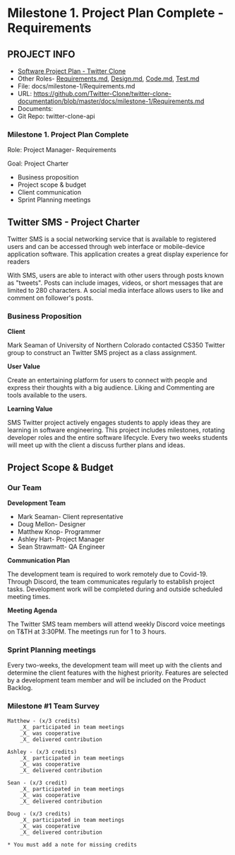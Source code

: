 # Milestone 1. Project Plan Complete  -Requirements

## PROJECT INFO

- [Software Project Plan - Twitter Clone](https://github.com/Twitter-Clone)
- Other Roles- [Requirements.md](https://github.com/Twitter-Clone/twitter-clone-documentation/blob/master/docs/milestone-1/Requirements.md), [Design.md](https://github.com/Twitter-Clone/twitter-clone-documentation/blob/master/docs/milestone-1/Design.md), [Code.md](https://github.com/Twitter-Clone/twitter-clone-documentation/blob/master/docs/milestone-1/Code.md), [Test.md](https://github.com/Twitter-Clone/twitter-clone-documentation/blob/master/docs/milestone-1/Test.md)
- File: docs/milestone-1/Requirements.md
- URL: https://github.com/Twitter-Clone/twitter-clone-documentation/blob/master/docs/milestone-1/Requirements.md
- Documents:
- Git Repo: twitter-clone-api

### Milestone 1. Project Plan Complete
Role: Project Manager- Requirements

Goal: Project Charter

- Business proposition
- Project scope & budget
- Client communication
- Sprint Planning meetings


## Twitter SMS - Project Charter
 

Twitter SMS is a social networking service that is available to registered users and can be accessed through web interface or mobile-device application software. This application creates a great display experience for readers  

With SMS, users are able to interact with other users through posts known as "tweets". Posts can include images, videos, or short messages that are limited to 280 characters. A social media interface allows users to like and comment on follower's posts. 

### Business Proposition

**Client**

Mark Seaman of University of Northern Colorado contacted CS350 Twitter group to construct an Twitter SMS project as a class assignment. 

**User Value**

Create an entertaining platform for users to connect with people and express their thoughts with a big audience. Liking and Commenting are tools available to the users. 


**Learning Value**

SMS Twitter project actively engages students to apply ideas they are learning in software engineering. This project includes milestones, rotating developer roles and the entire software lifecycle. Every two weeks students will meet up with the client a discuss further plans and ideas. 

## Project Scope & Budget

### Our Team

**Development Team**

- Mark Seaman- Client representative
- Doug Mellon- Designer
- Matthew Knop- Programmer
- Ashley Hart- Project Manager
- Sean Strawmatt- QA Engineer

**Communication Plan**

The development team is required to work remotely due to Covid-19. Through Discord, the team communicates regularly to establish project tasks. Development work will be completed during and outside scheduled meeting times. 

**Meeting Agenda**

The Twitter SMS team members will attend weekly Discord voice meetings on T&TH at 3:30PM. The meetings run for 1 to 3 hours.


### Sprint Planning meetings

Every two-weeks, the development team will meet up with the clients and determine the client features with the highest priority. Features are selected by a development team member and will be included on the Product Backlog. 

### Milestone #1 Team Survey
```
Matthew - (x/3 credits)
    _X_ participated in team meetings
    _X_ was cooperative
    _X_ delivered contribution
    
Ashley - (x/3 credits)
    _X_ participated in team meetings
    _X_ was cooperative
    _X_ delivered contribution
    
Sean - (x/3 credit)
    _X_ participated in team meetings
    _X_ was cooperative
    _X_ delivered contribution
    
Doug - (x/3 credits)
    _X_ participated in team meetings
    _X_ was cooperative
    _X_ delivered contribution
    
* You must add a note for missing credits
```

